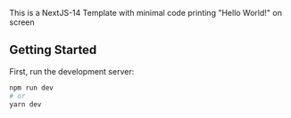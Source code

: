 This is a NextJS-14 Template with minimal code printing "Hello World!" on screen

## Getting Started

First, run the development server:

```bash
npm run dev
# or
yarn dev
```
